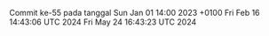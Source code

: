 Commit ke-55 pada tanggal Sun Jan 01 14:00 2023 +0100
Fri Feb 16 14:43:06 UTC 2024
Fri May 24 16:43:23 UTC 2024
